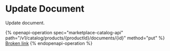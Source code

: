 # Update Document

Update document.

{% openapi-operation spec="marketplace-catalog-api" path="/v1/catalog/products/{productId}/documents/{id}" method="put" %}
[Broken link](broken-reference)
{% endopenapi-operation %}
